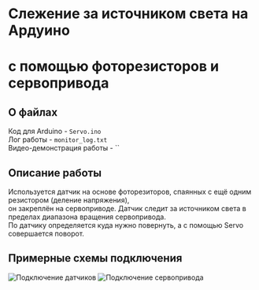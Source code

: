 # Слежение за источником света на Ардуино 
# с помощью фоторезисторов и сервопривода

## О файлах  

Код для Arduino - `Servo.ino`  
Лог работы - `monitor_log.txt`  
Видео-демонстрация работы - ``  

## Описание работы
Используется датчик на основе фоторезиторов, спаянных с ещё одним резистором (деление напряжения),  
он закреплён на сервоприводе. Датчик следит за источником света в пределах диапазона вращения сервопривода.  
По датчику определяется куда нужно повернуть, а с помощью Servo совершается поворот.  

## Примерные схемы подключения

![Подключение датчиков](https://user-images.githubusercontent.com/46486971/147570702-18276573-0ff2-4a20-884a-1e7ac7d0d96d.png)
![Подключение сервопривода](https://user-images.githubusercontent.com/46486971/147570709-aa26673b-2171-4169-b815-b94bfe710c4f.png)
